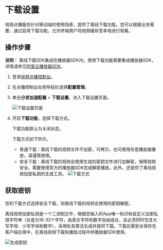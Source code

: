 # 下载设置

视频点播服务针对移动端的使用场景，提供了离线下载功能。您可以根据业务需要，通过启用下载功能，允许终端用户将视频缓存至本地进行观看。

## 操作步骤

**说明：** 离线下载SDK集成在播放器SDK内，使用下载功能需要集成播放器SDK，详情请参见[阿里云播放器SDK](/cn.zh-CN/播放器SDK/产品说明.md)。

1.  登录[视频点播控制台](https://vod.console.aliyun.com/)。

2.  在点播控制台左侧导航栏选择**配置管理**。

3.  单击**分发加速配置** \> **下载设置**，进入下载设置页面。

    ![下载设置页面](https://static-aliyun-doc.oss-accelerate.aliyuncs.com/assets/img/zh-CN/1540106061/p183306.png)

4.  开启**下载功能**，选择下载方式。

    下载功能默认为关闭状态。

    下载方式如下所示。

    -   普通下载：离线下载的视频文件不加密，可拷贝，也可使用任意播放器播放，请谨慎使用。
    -   安全下载：离线下载的视频会使用生成的密钥文件进行加解密，保障视频安全。需要使用官方的播放器SDK完成解密播放。此外，还提供了离线视频加密私钥的生成工具。
    ![下载方式](https://static-aliyun-doc.oss-accelerate.aliyuncs.com/assets/img/zh-CN/1540106061/p183310.png)


## 获取密钥

您的下载方式选择安全下载，则离线下载的视频会使用的密钥解密。

离线视频加密私钥是一个二进制文件，根据您输入的App唯一标识和自定义加密私钥字符串（长度为16-32个字符，由英文字符和数字自由组合，且必须同时包含大写字母、小写字母和数字），采用私有算法生成并提供下载。下载后需安全保存在客户端应用中，在离线视频下载和播放过程中供播放器SDK使用。

![生成密钥](https://static-aliyun-doc.oss-accelerate.aliyuncs.com/assets/img/zh-CN/1540106061/p183341.png)

